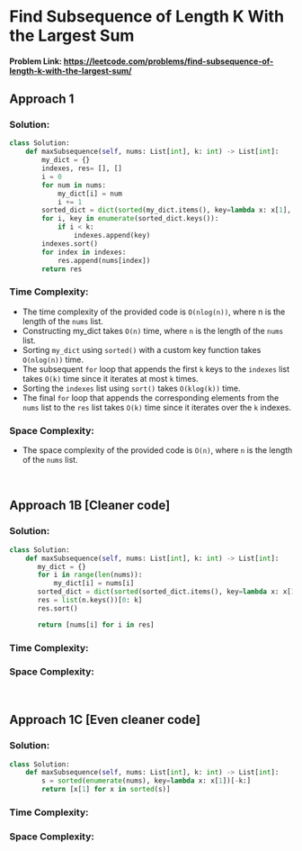 # Find Subsequence of Length K With the Largest Sum

#### Problem Link: https://leetcode.com/problems/find-subsequence-of-length-k-with-the-largest-sum/

## Approach 1

### Solution:


```py
class Solution:
    def maxSubsequence(self, nums: List[int], k: int) -> List[int]:
        my_dict = {}
        indexes, res= [], []
        i = 0
        for num in nums:
            my_dict[i] = num
            i += 1
        sorted_dict = dict(sorted(my_dict.items(), key=lambda x: x[1], reverse=True))
        for i, key in enumerate(sorted_dict.keys()):
            if i < k:
                indexes.append(key)
        indexes.sort()
        for index in indexes:
            res.append(nums[index])
        return res
```

### Time Complexity:
* The time complexity of the provided code is `O(nlog(n))`, where n is the length of the `nums` list.
* Constructing my_dict takes `O(n)` time, where `n` is the length of the `nums` list. 
* Sorting `my_dict` using `sorted()` with a custom key function takes `O(nlog(n))` time. 
* The subsequent `for` loop that appends the first `k` keys to the `indexes` list takes `O(k)` time since it iterates at most `k` times.
* Sorting the `indexes` list using `sort()` takes `O(klog(k))` time.
* The final `for` loop that appends the corresponding elements from the `nums` list to the `res` list takes `O(k)` time since it iterates over the `k` indexes.


### Space Complexity:
* The space complexity of the provided code is `O(n)`, where `n` is the length of the `nums` list.

<br>

## Approach 1B [Cleaner code]

### Solution:


```py
class Solution:
    def maxSubsequence(self, nums: List[int], k: int) -> List[int]:
       my_dict = {}
       for i in range(len(nums)):
           my_dict[i] = nums[i]
       sorted_dict = dict(sorted(sorted_dict.items(), key=lambda x: x[1], reverse=True))
       res = list(n.keys())[0: k] 
       res.sort()

       return [nums[i] for i in res]
```

### Time Complexity:



### Space Complexity:
<br>


## Approach 1C [Even cleaner code]

### Solution:


```py
class Solution:
    def maxSubsequence(self, nums: List[int], k: int) -> List[int]:
        s = sorted(enumerate(nums), key=lambda x: x[1])[-k:]
        return [x[1] for x in sorted(s)]
```

### Time Complexity:



### Space Complexity:







